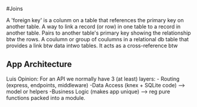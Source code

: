 #Joins

A 'foreign key' is a colunm on a table that references the primary key on another table.
A way to link a record (or row) in one table to a record in another table.
Pairs to another table's primary key showing the relationship btw the rows.
A coulumn or group of coulumns in a relational db table that provides a link btw data intwo tables. It acts as a cross-reference btw 

## App Architecture 
Luis Opinion:
For an API we normally have 3 (at least) layers:
    - Routing (express, endpoints, middleware)
    -Data Access (knex + SQLite code) --> model or helpers
    -Business Logic (makes app unique)  --> reg pure functions packed into a module.
